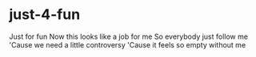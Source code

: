 # just-4-fun
Just for fun
Now this looks like a job for me
So everybody just follow me
'Cause we need a little controversy
'Cause it feels so empty without me
